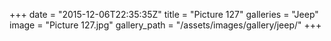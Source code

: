 +++
date = "2015-12-06T22:35:35Z"
title = "Picture 127"
galleries = "Jeep"
image = "Picture 127.jpg"
gallery_path = "/assets/images/gallery/jeep/"
+++
